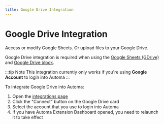 ```yaml
---
title: Google Drive Integration
---
```


# Google Drive Integration

Access or modify Google Sheets. Or upload files to your Google Drive.

Google Drive integration is required when using the [Google Sheets (GDrive)](../blocks/google-sheets-drive.md) and [Google Drive block](../blocks/google-drive.md).

:::tip Note This integration currently only works if you're using **Google Account** to login into Automa :::

To integrate Google Drive into Automa:

1. Open the [integrations page](https://automa.site/me/integrations)
2. Click the "Connect" button on the Google Drive card
3. Select the account that you use to login into Automa
4. If you have Automa Extension Dashboard opened, you need to relaunch it to take effect
